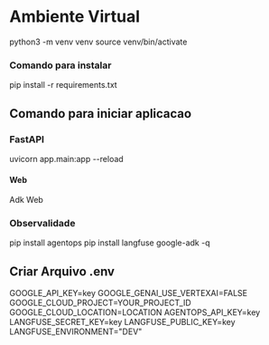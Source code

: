 
# Ambiente Virtual 
python3 -m venv venv
source venv/bin/activate

### Comando para instalar 
pip install -r requirements.txt

## Comando para iniciar aplicacao

### FastAPI
uvicorn app.main:app --reload  

#### Web 
Adk Web

### Observalidade 
pip install agentops
pip install langfuse google-adk -q


## Criar Arquivo .env

GOOGLE_API_KEY=key
GOOGLE_GENAI_USE_VERTEXAI=FALSE
GOOGLE_CLOUD_PROJECT=YOUR_PROJECT_ID
GOOGLE_CLOUD_LOCATION=LOCATION
AGENTOPS_API_KEY=key
LANGFUSE_SECRET_KEY=key
LANGFUSE_PUBLIC_KEY=key
LANGFUSE_ENVIRONMENT="DEV"

